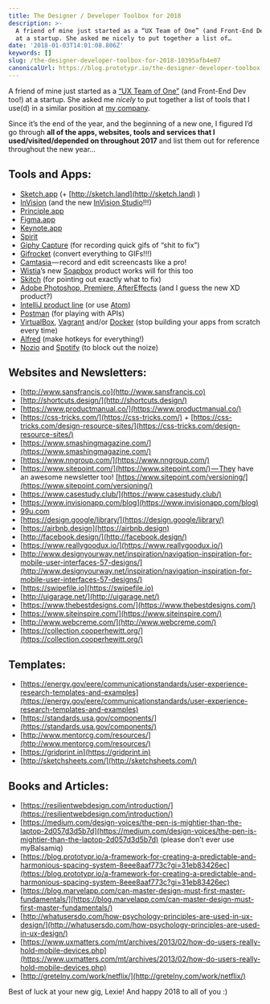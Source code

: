 ```yaml
---
title: The Designer / Developer Toolbox for 2018
description: >-
  A friend of mine just started as a “UX Team of One” (and Front-End Dev too!)
  at a startup. She asked me nicely to put together a list of…
date: '2018-01-03T14:01:08.806Z'
keywords: []
slug: /the-designer-developer-toolbox-for-2018-10395afb4e07
canonicalUrl: https://blog.prototypr.io/the-designer-developer-toolbox-for-2018-10395afb4e07
---
```


A friend of mine just started as a [“UX Team of One”](http://rosenfeldmedia.com/books/the-user-experience-team-of-one/) (and Front-End Dev too!) at a startup. She asked me _nicely_ to put together a list of tools that I use(d) in a similar position at [my company](http://www.discuss.io).

Since it’s the end of the year, and the beginning of a new one, I figured I’d go through **all of the apps, websites, tools and services that I used/visited/depended on throughout 2017** and list them out for reference throughout the new year…

## Tools and Apps:

*   [Sketch.app](https://www.sketchapp.com/) (+ [http://sketch.land](http://sketch.land) )
*   [InVision](https://www.invisionapp.com/) (and the new [InVision Studio](https://www.invisionapp.com/studio)!!!)
*   [Principle.app](http://principleformac.com/)
*   [Figma.app](https://www.figma.com/downloads)
*   [Keynote.app](https://www.apple.com/keynote/)
*   [Spirit](https://github.com/spirit/spirit)
*   [Giphy Capture](https://giphy.com/apps/giphycapture) (for recording quick gifs of “shit to fix”)
*   [Gifrocket](http://www.gifrocket.com/) (convert everything to GIFs!!!)
*   [Camtasia ](https://www.techsmith.com/video-editor.html)— record and edit screencasts like a pro!
*   [Wistia](https://wistia.com/)’s new [Soapbox](https://wistia.com/soapbox) product works will for this too
*   [Skitch](https://evernote.com/products/skitch) (for pointing out exactly what to fix)
*   [Adobe Photoshop, Premiere, AfterEffects](https://www.adobe.com/creativecloud.html) (and I guess the new XD product?)
*   [IntelliJ product line](https://www.jetbrains.com/) (or use [Atom](https://atom.io/))
*   [Postman](https://www.getpostman.com/) (for playing with APIs)
*   [VirtualBox](https://www.virtualbox.org/), [Vagrant](https://www.vagrantup.com/) and/or [Docker](https://www.docker.com/) (stop building your apps from scratch every time)
*   [Alfred](https://www.alfredapp.com/) (make hotkeys for everything!)
*   [Nozio](http://noiz.io/) and [Spotify](https://www.spotify.com/) (to block out the noize)

## Websites and Newsletters:

*   [http://www.sansfrancis.co](http://www.sansfrancis.co)
*   [http://shortcuts.design/](http://shortcuts.design/)
*   [https://www.productmanual.co/](https://www.productmanual.co/)
*   [https://css-tricks.com/](https://css-tricks.com/) + [https://css-tricks.com/design-resource-sites/](https://css-tricks.com/design-resource-sites/)
*   [https://www.smashingmagazine.com/](https://www.smashingmagazine.com/)
*   [https://www.nngroup.com/](https://www.nngroup.com/)
*   [https://www.sitepoint.com/](https://www.sitepoint.com/) — They have an awesome newsletter too! [https://www.sitepoint.com/versioning/](https://www.sitepoint.com/versioning/)
*   [https://www.casestudy.club/](https://www.casestudy.club/)
*   [https://www.invisionapp.com/blog](https://www.invisionapp.com/blog)
*   [99u.com](http://99u.com)
*   [https://design.google/library/](https://design.google/library/)
*   [https://airbnb.design](https://airbnb.design)
*   [http://facebook.design/](http://facebook.design/)
*   [https://www.reallygoodux.io/](https://www.reallygoodux.io/)
*   [http://www.designyourway.net/inspiration/navigation-inspiration-for-mobile-user-interfaces-57-designs/](http://www.designyourway.net/inspiration/navigation-inspiration-for-mobile-user-interfaces-57-designs/)
*   [https://swipefile.io](https://swipefile.io)
*   [http://uigarage.net/](http://uigarage.net/)
*   [https://www.thebestdesigns.com/](https://www.thebestdesigns.com/)
*   [https://www.siteinspire.com/](https://www.siteinspire.com/)
*   [http://www.webcreme.com/](http://www.webcreme.com/)
*   [https://collection.cooperhewitt.org/](https://collection.cooperhewitt.org/)

## Templates:

*   [https://energy.gov/eere/communicationstandards/user-experience-research-templates-and-examples](https://energy.gov/eere/communicationstandards/user-experience-research-templates-and-examples)
*   [https://standards.usa.gov/components/](https://standards.usa.gov/components/)
*   [http://www.mentorcg.com/resources/](http://www.mentorcg.com/resources/)
*   [https://gridprint.in](https://gridprint.in)
*   [http://sketchsheets.com/](http://sketchsheets.com/)

## Books and Articles:

*   [https://resilientwebdesign.com/introduction/](https://resilientwebdesign.com/introduction/)
*   [https://medium.com/design-voices/the-pen-is-mightier-than-the-laptop-2d057d3d5b7d](https://medium.com/design-voices/the-pen-is-mightier-than-the-laptop-2d057d3d5b7d) (please don’t ever use myBalsamiq)
*   [https://blog.prototypr.io/a-framework-for-creating-a-predictable-and-harmonious-spacing-system-8eee8aaf773c?gi=31eb83426ec](https://blog.prototypr.io/a-framework-for-creating-a-predictable-and-harmonious-spacing-system-8eee8aaf773c?gi=31eb83426ec)
*   [https://blog.marvelapp.com/can-master-design-must-first-master-fundamentals/](https://blog.marvelapp.com/can-master-design-must-first-master-fundamentals/)
*   [http://whatusersdo.com/how-psychology-principles-are-used-in-ux-design/](http://whatusersdo.com/how-psychology-principles-are-used-in-ux-design/)
*   [https://www.uxmatters.com/mt/archives/2013/02/how-do-users-really-hold-mobile-devices.php](https://www.uxmatters.com/mt/archives/2013/02/how-do-users-really-hold-mobile-devices.php)
*   [http://gretelny.com/work/netflix/](http://gretelny.com/work/netflix/)

Best of luck at your new gig, Lexie! And happy 2018 to all of you :)
